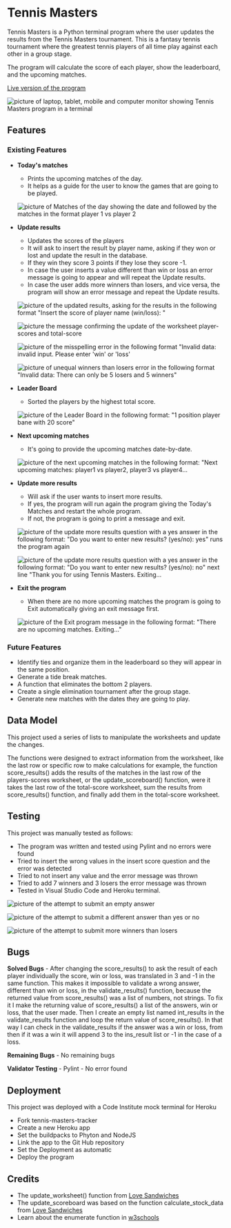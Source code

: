# Tennis Masters

Tennis Masters is a Python terminal program where the user updates the results from the Tennis Masters tournament. This is a fantasy tennis tournament where the greatest tennis players of all time play against each other in a group stage. 

The program will calculate the score of each player, show the leaderboard, and the upcoming matches. 

[Live version of the program](https://tennis-masters-0a642a2fc445.herokuapp.com/)

![picture of laptop, tablet, mobile and computer monitor showing Tennis Masters program in a terminal](/assets/images/multiple-devices.jpg)

## Features

### Existing Features

- **Today's matches**
  - Prints the upcoming matches of the day.
  - It helps as a guide for the user to know the games that are going to be played.

  ![picture of Matches of the day showing the date and followed by the matches in the format player 1 vs player 2](/assets/images/today's-matches.jpg)

- **Update results**
  - Updates the scores of the players
  - It will ask to insert the result by player name, asking if they won or lost and update the result in the database.
  - If they win they score 3 points if they lose they score -1.
  - In case the user inserts a value different than win or loss an error message is going to appear and will repeat the Update results.
  - In case the user adds more winners than losers, and vice versa, the program will show an error message and repeat the Update results.

  ![picture of the updated results, asking for the results in the following format "Insert the score of player name (win/loss): "](/assets/images/update-scores.jpg)

  ![picture the message confirming the update of the worksheet player-scores and total-score](/assets/images/update-scores-confirmation-message.jpg)

  ![picture of the misspelling error in the following format "Invalid data: invalid input. Please enter 'win' or 'loss'](/assets/images/miss-spelling-error.jpg)

  ![picture of unequal winners than losers error in the following format "Invalid data: There can only be 5 losers and 5 winners"](/assets/images/error-message-more-than-5-win-or-loss.jpg)

- **Leader Board**
  - Sorted the players by the highest total score.

  ![picture of the Leader Board in the following format: "1 position player bane with 20 score"](/assets/images/leader-board.jpg)

- **Next upcoming matches**
  - It's going to provide the upcoming matches date-by-date.

  ![picture of the next upcoming matches in the following format: "Next upcoming matches:  player1 vs player2, player3 vs player4...](/assets/images/next-upcoming-matches.jpg)

- **Update more results**
  - Will ask if the user wants to insert more results.
  - If yes, the program will run again the program giving the Today's Matches and restart the whole program.
  - If not, the program is going to print a message and exit.

  ![picture of the update more results question with a yes answer in the following format: "Do you want to enter new results? (yes/no): yes" runs the program again](/assets/images/update-more-results-yes.jpg)

  ![picture of the update more results question with a yes answer in the following format: "Do you want to enter new results? (yes/no): no" next line "Thank you for using Tennis Masters. Exiting...](/assets/images/update-more-results-no.jpg)

- **Exit the program**
  - When there are no more upcoming matches the program is going to Exit automatically giving an exit message first.

  ![picture of the Exit program message in the following format: "There are no upcoming matches. Exiting..."](/assets/images/exit.jpg)

### Future Features

  - Identify ties and organize them in the leaderboard so they will appear in the same position.
  - Generate a tide break matches.
  - A function that eliminates the bottom 2 players.
  - Create a single elimination tournament after the group stage.
  - Generate new matches with the dates they are going to play.

## Data Model

This project used a series of lists to manipulate the worksheets and update the changes.

The functions were designed to extract information from the worksheet, like the last row or specific row to make calculations for example, the function score_results() adds the results of the matches in the last row of the players-scores worksheet, or the update_scoreboard() function, were it takes the last row of the total-score worksheet, sum the results from score_results() function, and finally add them in the total-score worksheet.

## Testing

This project was manually tested as follows:

  - The program was written and tested using Pylint and no errors were found
  - Tried to insert the wrong values in the insert score question and the error was detected
  - Tried to not insert any value and the error message was thrown
  - Tried to add 7 winners and 3 losers the error message was thrown
  - Tested in Visual Studio Code and Heroku terminal.

  ![picture of the attempt to submit an empty answer](/assets/images/empty-answer-attempt.jpg)

  ![picture of the attempt to submit a different answer than yes or no](/assets/images/different-answer-attempt.jpg)

  ![picture of the attempt to submit more winners than losers](/assets/images/more-winners-than-lossers.jpg)


## Bugs
  **Solved Bugs**
    - After changing the score_results() to ask the result of each player individually the score, win or loss, was translated in 3 and -1 in the same function. This makes it impossible to validate a wrong answer, different than win or loss, in the validate_results() function, because the returned value from score_results() was a list of numbers, not strings. To fix it I make the returning value of score_results() a list of the answers, win or loss, that the user made. Then I create an empty list named int_results in the validate_results function and loop the return value of score_results(). In that way I can check in the validate_results if the answer was a win or loss, from then if it was a win it will append 3 to the ins_result list or -1 in the case of a loss. 

  **Remaining Bugs**
    - No remaining bugs

  **Validator Testing**
    - Pylint
      - No error found

## Deployment
  This project was deployed with a Code Institute mock terminal for Heroku
   - Fork tennis-masters-tracker 
   - Create a new Heroku app
   - Set the buildpacks to Phyton and NodeJS 
   - Link the app to the Git Hub repository 
   - Set the Deployment as automatic
   - Deploy the program

## Credits
  - The update_worksheet() function from [Love Sandwiches](https://love-sssandwich-688e34694d3c.herokuapp.com/)
  - The update_scoreboard was based on the function calculate_stock_data from [Love Sandwiches](https://love-sssandwich-688e34694d3c.herokuapp.com/)
  - Learn about the enumerate function in [w3schools](https://www.w3schools.com/python/ref_func_enumerate.asp)